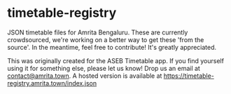 # timetable-registry

JSON timetable files for Amrita Bengaluru. These are currently crowdsourced, we're working on a better way to get these 'from the source'. In the meantime, feel free to contribute! It's greatly appreciated.

This was originally created for the ASEB Timetable app. If you find yourself using it for something else, please let us know! Drop us an email at [contact@amrita.town](mailto:contact@amrita.town). A hosted version is available at https://timetable-registry.amrita.town/index.json